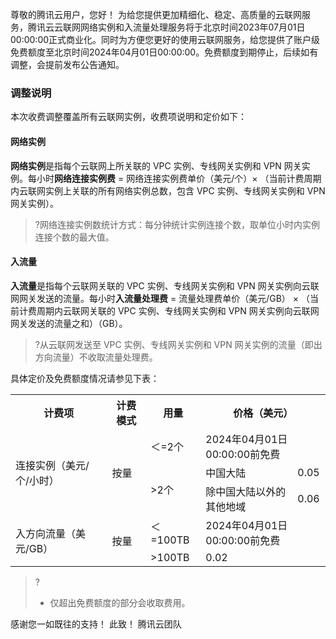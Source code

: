 尊敬的腾讯云用户，您好！
为给您提供更加精细化、稳定、高质量的云联网服务，腾讯云云联网网络实例和入流量处理服务将于北京时间2023年07月01日00:00:00正式商业化。同时为方便您更好的使用云联网服务，给您提供了账户级免费额度至北京时间2024年04月01日00:00:00。免费额度到期停止，后续如有调整，会提前发布公告通知。

### 调整说明
本次收费调整覆盖所有云联网实例，收费项说明和定价如下：

#### 网络实例
**网络实例**是指每个云联网上所关联的 VPC 实例、专线网关实例和 VPN 网关实例。每小时**网络连接实例费** = 网络连接实例费单价（美元/个）× （当前计费周期内云联网实例上关联的所有网络实例总数，包含 VPC 实例、专线网关实例和 VPN 网关实例）。

>?网络连接实例数统计方式：每分钟统计实例连接个数，取单位小时内实例连接个数的最大值。
>

#### 入流量
**入流量**是指每个云联网关联的 VPC 实例、专线网关实例和 VPN 网关实例向云联网网关发送的流量。每小时**入流量处理费** = 流量处理费单价（美元/GB） × （当前计费周期内云联网关联的 VPC 实例、专线网关实例和 VPN 网关实例向云联网网关发送的流量之和）（GB）。

>?从云联网发送至 VPC 实例、专线网关实例和 VPN 网关实例的流量（即出方向流量）不收取流量处理费。
>

具体定价及免费额度情况请参见下表：
<table>
<tr>
<th>计费项</th>
<th>计费模式</th>
<th>用量</th>
<th style="text-align:center"  colspan=3>价格（美元）</th>
</tr>
<tr>
<td rowspan=3>连接实例（美元/个/小时）
</td>
<td rowspan=3>按量</td>
<td>＜=2个</td>
<td colspan=2>2024年04月01日 00:00:00前免费</td>
</tr>
<tr>
<td rowspan=2>>2个</td>
<td>中国大陆</td>
<td>0.05</td>
</tr>
<tr>
<td>除中国大陆以外的其他地域</td>
<td>0.06</td>
</tr>
<tr>
<td rowspan=2>入方向流量（美元/GB）</td>
<td rowspan=2>按量</td>
<td>＜=100TB</td>
<td colspan=2>2024年04月01日00:00:00前免费</td>
</tr>
<tr>
<td>>100TB</td>
<td colspan=2>0.02</td>
</tr>
</table>


>?
>
>- 仅超出免费额度的部分会收取费用。


感谢您一如既往的支持！
此致！
腾讯云团队
